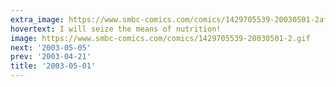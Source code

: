 ```yaml
---
extra_image: https://www.smbc-comics.com/comics/1429705539-20030501-2after.png
hovertext: I will seize the means of nutrition!
image: https://www.smbc-comics.com/comics/1429705539-20030501-2.gif
next: '2003-05-05'
prev: '2003-04-21'
title: '2003-05-01'
---
```

